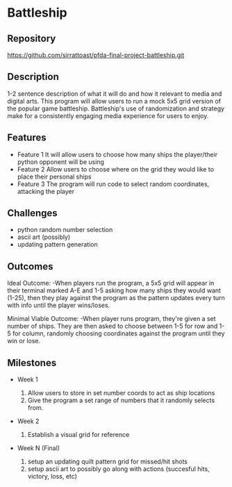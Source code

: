 # Battleship

## Repository
https://github.com/sirrattoast/pfda-final-project-battleship.git

## Description
1-2 sentence description of what it will do and how it relevant to media and digital arts.
This program will allow users to run a mock 5x5 grid version of the popular game battleship. Battleship's use of randomization and strategy make for a consistently engaging media experience for users to enjoy.

## Features
- Feature 1
It will allow users to choose how many ships the player/their python opponent will be using
- Feature 2
Allow users to choose where on the grid they would like to place their personal ships
- Feature 3
The program will run code to select random coordinates, attacking the player

## Challenges
- python random number selection
- ascii art (possibly)
- updating pattern generation

## Outcomes
Ideal Outcome:
-When players run the program, a 5x5 grid will appear in their terminal marked A-E and 1-5 asking how many ships they would want (1-25), then they play against the program as the pattern updates every turn with info until the player wins/loses.

Minimal Viable Outcome:
-When player runs program, they're given a set number of ships. They are then asked to choose between 1-5 for row and 1-5 for column, randomly choosing coordinates against the program until they win or lose.

## Milestones

- Week 1
  1. Allow users to store in set number coords to act as ship locations
  2. Give the program a set range of numbers that it randomly selects from.

- Week 2
  1. Establish a visual grid for reference

- Week N (Final)
  1. setup an updating quilt pattern grid for missed/hit shots
  2. setup ascii art to possibly go along with actions (succesful hits, victory, loss, etc)
